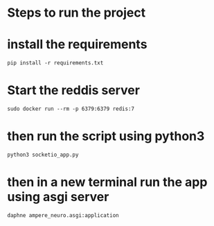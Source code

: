 # Steps to run the project

# install the requirements
```
pip install -r requirements.txt
```

# Start the reddis server
```
sudo docker run --rm -p 6379:6379 redis:7
```

# then run the script using python3
```
python3 socketio_app.py
```

# then in a new terminal run the app using asgi server
```
daphne ampere_neuro.asgi:application
```